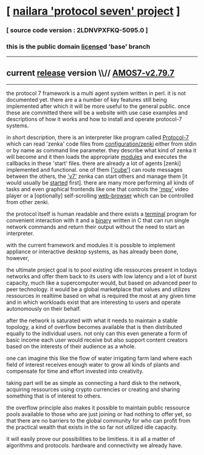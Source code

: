 
# [ [nailara 'protocol seven' project](http://nailara.network/) ]

### [ source code version : 2LDNVPXFKQ-5095.0 ]

### this is the public domain [license](license)d 'base' branch
---
## current [release](https://github.com/nailara-technologies/protocol-7/tags) version \\\\// [AMOS7-v2.79.7](https://github.com/nailara-technologies/protocol-7/releases/tag/AMOS7-v2.79.7)
---

the protocol 7 framework is a multi agent system written in perl. it is not
documented yet. there are a a number of key features still being implemented
after which it will be more useful to the general public. once these are
committed there will be a website with use case examples and descriptions
of how it works and how to install and operate protocol-7 systems.


in short description, there is an interpreter like program called
[Protocol-7](bin/Protocol-7) which can read 'zenka' code files from
[configuration/zenki](configuration/zenki) either from stdin or by name
as command line parameter. they describe what kind of zenka it will become
and it then loads the appropriate [modules](modules) and executes the
callbacks in these 'start' files. there are already a lot of agents [zenki]
implemented and functional. one of them
[['cube']](configuration/zenki/cube/start) can route messages between the
others, the ['v7'](configuration/zenki/v7/start) zenka can start others
and manage them [it would usually be
[started](data/lib-path/systemd/system/Protocol-7.service) first].
there are many more performing all kinds of tasks and even graphical frontends
like one that controls the ['mpv'](configuration/zenki/mpv/start) video player
or a [optionally] self-scrolling
[web-browser](configuration/zenki/web-browser/start) which can be controlled
from other zenki.

the protocol itself is human readable and there exists a
[terminal](bin/nshell) program for convenient interaction with it and a
[binary](bin/c_src/p7.c) written in C that can run single network commands
and return their output without the need to start an interpreter.

with the current framework and modules it is possible to implement
appliance or interactive desktop systems, as has already been done, however,

the ultimate project goal is to pool existing idle ressources present in
todays networks and offer them back to its users with low latency and a lot
of burst capacity, much like a supercomputer would, but based on advanced
peer to peer technology. it would be a global marketplace that values and
utilizes ressources in realtime based on what is required the most at any
given time and in which workloads exist that are interesting to users and
operate autonomously on their behalf.

after the network is saturated with what it needs to maintain a stable
topology, a kind of overflow becomes available that is then distributed
equally to the individual users. not only can this even generate a form
of basic income each user would receive but also support content creators
based on the interests of their audience as a whole.

one can imagine this like the flow of water irrigating farm land where
each field of interest receives enough water to grow all kinds of plants
and compensate for time and effort invested into creativity.

taking part will be as simple as connecting a hard disk to the network,
acquiring ressources using crypto currencies or creating and sharing
something that is of interest to others.

the overflow principle also makes it possible to maintain public
ressource pools available to those who are just joining or had nothing
to offer yet, so that there are no barriers to the global community
for who can profit from the practical wealth that exists in the so far
not utilized idle capacity.

it will easily prove our possibilities to be limitless. it is all a
matter of algorithms and protocols. hardware and connectivity we
already have.


<!--

#,,,,,,,,,,,.,,,,,,..,,.,,,.,,,.,,.,,,...,,.,,..,,...,...,.,.,.,.,.,,,..,,,.,,
#KZ3YTRJNY7M3PRTJAU4BFKA3IOYMQJIDFGOYC3RLNKWMD4N24DT4WJXAP7QQ4JMU34276BMNOHTGE
#\\\|4SZMHCSDBUR5VZKQFXIHSRFTQKW3ARJ5J7BSXC655RA3ONBLDOI \ / AMOS7 \ YOURUM ::
#\[7]Z4FYY2RBVAKEOL743ZYOHZOCYHCKFNAAZZ3Q7FAWMD6MK4BZAEDI 7  DATA SIGNATURE ::
#:::::::::::::::::::::::::::::::::::::::::::::::::::::::::::::::::::::::::::::
